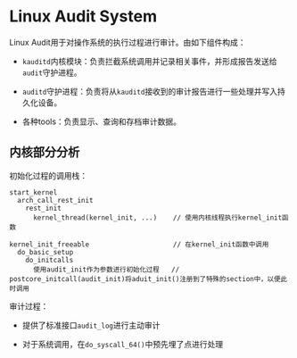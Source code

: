 # Linux Audit System

Linux Audit用于对操作系统的执行过程进行审计。由如下组件构成：

- `kauditd`内核模块：负责拦截系统调用并记录相关事件，并形成报告发送给`audit`守护进程。

- `auditd`守护进程：负责将从`kauditd`接收到的审计报告进行一些处理并写入持久化设备。

- 各种tools：负责显示、查询和存档审计数据。

## 内核部分分析

初始化过程的调用栈：

```
start_kernel
  arch_call_rest_init
    rest_init
      kernel_thread(kernel_init, ...)    // 使用内核线程执行kernel_init函数

kernel_init_freeable                     // 在kernel_init函数中调用
  do_basic_setup
    do_initcalls
      使用audit_init作为参数进行初始化过程   // postcore_initcall(audit_init)将aduit_init()注册到了特殊的section中，以便此时调用               
```

审计过程：

- 提供了标准接口`audit_log`进行主动审计

- 对于系统调用，在`do_syscall_64()`中预先埋了点进行处理


